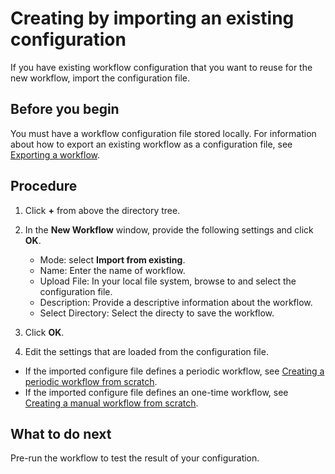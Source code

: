 # Creating by importing an existing configuration

If you have existing workflow configuration that you want to reuse for the new workflow, import the configuration file.

## Before you begin

You must have a workflow configuration file stored locally. For information about how to export an existing workflow as a configuration file, see [Exporting a workflow](operating_workflow#exporting-a-workflow).

## Procedure

1. Click **+** from above the directory tree.
2. In the **New Workflow** window, provide the following settings and click **OK**.
   - Mode: select **Import from existing**.   
   - Name: Enter the name of workflow.
   - Upload File: In your local file system, browse to and select the configuration file.
   - Description: Provide a descriptive information about the workflow.
   - Select Directory: Select the directy to save the workflow.

3. Click **OK**.
4. Edit the settings that are loaded from the configuration file.
  - If the imported configure file defines a periodic workflow, see [Creating a periodic workflow from scratch](creating_workflow_periodic).
  - If the imported configure file defines an one-time workflow, see [Creating a manual workflow from scratch](creating_workflow_onetime).

## What to do next

Pre-run the workflow to test the result of your configuration.
